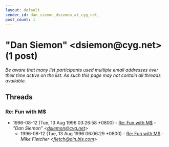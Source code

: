 ```yaml
---
layout: default
sender_id: dan_siemon_dsiemon_at_cyg_net_
post_count: 1
---
```


# "Dan Siemon" <dsiemon<span>@</span>cyg.net> (1 post)

_Be aware that many list participants used multiple email addresses over their time active on the list. As such this page may not contain all threads available._

## Threads

### Re: Fun with M$
+ 1996-08-12 (Tue, 13 Aug 1996 03:26:58 +0800) - [Re: Fun with M$](/archive/1996/08/f85ce274f7325030208ab192850eaa1065cc83d171ff75d7a41e3f01aa94ca2c) - _"Dan Siemon" \<dsiemon@cyg.net\>_
  + 1996-08-12 (Tue, 13 Aug 1996 06:06:29 +0800) - [Re: Fun with M$](/archive/1996/08/cb0057e257aa4793b7941457bd5471cccff8085d8068f69a8b645ead6c032b6c) - _Mike Fletcher \<fletch@ain.bls.com\>_

